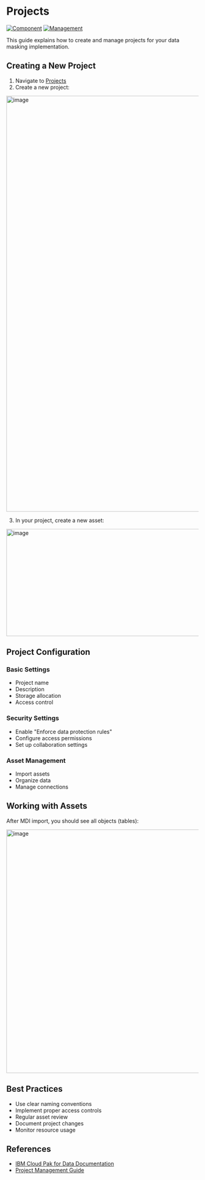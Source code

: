 # Projects

[![Component](https://img.shields.io/badge/Component-Projects-blue)](https://cloud.ibm.com/docs/data-catalog)
[![Management](https://img.shields.io/badge/Management-Assets-green)](https://www.ibm.com/products/watsonx-data)

This guide explains how to create and manage projects for your data masking implementation.

## Creating a New Project

1. Navigate to [Projects](https://eu-de.dataplatform.cloud.ibm.com/projects/new-project?context=cpdaas)
2. Create a new project:

<img width="1493" height="1086" alt="image" src="https://github.com/user-attachments/assets/246a4448-48a8-4a7c-9d8e-06f70aa8dd10" />

3. In your project, create a new asset:

<img width="1476" height="280" alt="image" src="https://github.com/user-attachments/assets/56db5f29-33d9-476e-9f0b-95ad34931bb6" />

## Project Configuration

### Basic Settings
- Project name
- Description
- Storage allocation
- Access control

### Security Settings
- Enable "Enforce data protection rules"
- Configure access permissions
- Set up collaboration settings

### Asset Management
- Import assets
- Organize data
- Manage connections

## Working with Assets

After MDI import, you should see all objects (tables):

<img width="1484" height="636" alt="image" src="https://github.com/user-attachments/assets/9c7cf514-5b36-40a7-9a80-68ba4ed1f641" />

## Best Practices

- Use clear naming conventions
- Implement proper access controls
- Regular asset review
- Document project changes
- Monitor resource usage

## References

- [IBM Cloud Pak for Data Documentation](https://cloud.ibm.com/docs/cloud-pak-for-data)
- [Project Management Guide](https://cloud.ibm.com/docs/data-catalog?topic=data-catalog-projects)
